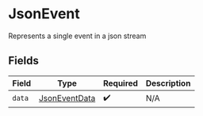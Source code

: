 # JsonEvent

Represents a single event in a json stream


## Fields

| Field                                                 | Type                                                  | Required                                              | Description                                           |
| ----------------------------------------------------- | ----------------------------------------------------- | ----------------------------------------------------- | ----------------------------------------------------- |
| `data`                                                | [JsonEventData](../../models/shared/JsonEventData.md) | :heavy_check_mark:                                    | N/A                                                   |